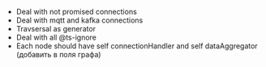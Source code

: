 - Deal with not promised connections
- Deal with mqtt and kafka connections
- Travsersal as generator
- Deal with all @ts-ignore
- Each node should have self connectionHandler and self dataAggregator (добавить в поля графа)
